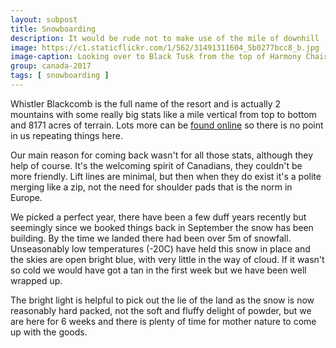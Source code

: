 ```yaml
---
layout: subpost
title: Snowboarding
description: It would be rude not to make use of the mile of downhill
image: https://c1.staticflickr.com/1/562/31491311604_5b0277bcc8_b.jpg
image-caption: Looking over to Black Tusk from the top of Harmony Chair
group: canada-2017
tags: [ snowboarding ]
---
```


Whistler Blackcomb is the full name of the resort and is actually 2 mountains with some really big stats like a mile vertical from top to bottom and 8171 acres of terrain. Lots more can be [found online](https://www.whistlerblackcomb.com/discover/why-whistler) so there is no point in us repeating things here.

Our main reason for coming back wasn't for all those stats, although they help of course. It's the welcoming spirit of Canadians, they couldn't be more friendly. Lift lines are minimal, but then when they do exist it's a polite merging like a zip, not the need for shoulder pads that is the norm in Europe.

We picked a perfect year, there have been a few duff years recently but seemingly since we booked things back in September the snow has been building.
By the time we landed there had been over 5m of snowfall.
Unseasonably low temperatures (-20C) have held this snow in place and the skies are open bright blue, with very little in the way of cloud.
If it wasn't so cold we would have got a tan in the first week but we have been well wrapped up. 

The bright light is helpful to pick out the lie of the land as the snow is now reasonably hard packed, not the soft and fluffy delight of powder, but we are here for 6 weeks and there is plenty of time for mother nature to come up with the goods.